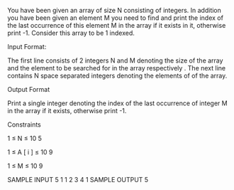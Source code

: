 You have been given an array of size N consisting of integers. In addition you have been given an element M you need to find and print the index of the last occurrence of this element M in the array if it exists in it, otherwise print -1. Consider this array to be 1 indexed.

Input Format:

The first line consists of 2 integers N and M denoting the size of the array and the element to be searched for in the array respectively . The next line contains N space separated integers denoting the elements of of the array.

Output Format

Print a single integer denoting the index of the last occurrence of integer M in the array if it exists, otherwise print -1.

Constraints


1
≤
N
≤
10
5


1
≤
A
[
i
]
≤
10
9


1
≤
M
≤
10
9

SAMPLE INPUT 
5 1
1 2 3 4 1
SAMPLE OUTPUT 
5